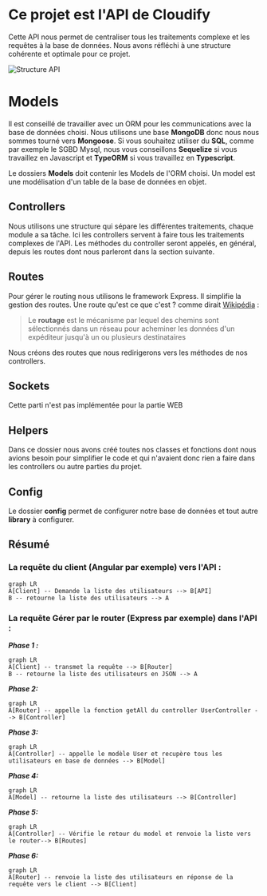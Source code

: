 # Ce projet est l'API de Cloudify

Cette API nous permet de centraliser tous les traitements complexe et les requêtes à la base de données. Nous avons réfléchi à une structure cohérente et optimale pour ce projet.

![Structure API](https://zupimages.net/up/19/32/r86v.png)


# Models

Il est conseillé de travailler avec un ORM pour les communications avec la base de données choisi. Nous utilisons une base **MongoDB** donc nous nous sommes tourné vers **Mongoose**. Si vous souhaitez utiliser du **SQL**, comme par exemple le SGBD Mysql, nous vous conseillons **Sequelize** si vous travaillez en Javascript et **TypeORM** si vous travaillez en **Typescript**.

Le dossiers **Models** doit contenir les Models de l'ORM choisi. Un model est une modélisation d'un table de la base de données en objet.

## Controllers

Nous utilisons une structure qui sépare les différentes traitements, chaque module a sa tâche. Ici les controllers servent à faire tous les traitements complexes de l'API. Les méthodes du controller seront appelés, en général, depuis les routes dont nous parleront dans la section suivante.

## Routes

Pour gérer le routing nous utilisons le framework Express. Il simplifie la gestion des routes. 
Une route qu'est ce que c'est ? comme dirait [Wikipédia](https://fr.wikipedia.org/wiki/Routage) : 

> Le **routage** est le mécanisme par lequel des chemins sont
> sélectionnés dans un réseau pour acheminer les données d'un expéditeur
> jusqu'à un ou plusieurs destinataires

Nous créons des routes que nous redirigerons vers les méthodes de nos controllers.

## Sockets

Cette parti n'est pas implémentée pour la partie WEB

## Helpers

Dans ce dossier nous avons créé toutes nos classes et fonctions dont nous avions besoin pour simplifier le code et qui n'avaient donc rien a faire dans les controllers ou autre parties du projet.

## Config

Le dossier **config** permet de configurer notre base de données et tout autre **library** à configurer.




## Résumé

### La requête du client (Angular par exemple) vers l'API : 
```mermaid
graph LR
A[Client] -- Demande la liste des utilisateurs --> B[API]
B -- retourne la liste des utilisateurs --> A
```
### La requête Gérer par le router (Express par exemple) dans l'API : 

***Phase 1 :***
```mermaid
graph LR
A[Client] -- transmet la requête --> B[Router]
B -- retourne la liste des utilisateurs en JSON --> A
```
***Phase 2:***
```mermaid
graph LR
A[Router] -- appelle la fonction getAll du controller UserController --> B[Controller]
```

***Phase 3:***
```mermaid
graph LR
A[Controller] -- appelle le modèle User et recupère tous les utilisateurs en base de données --> B[Model]
```

***Phase 4:***
```mermaid
graph LR
A[Model] -- retourne la liste des utilisateurs --> B[Controller]
```

***Phase 5:***
```mermaid
graph LR
A[Controller] -- Vérifie le retour du model et renvoie la liste vers le router--> B[Routes]
```

***Phase 6:***
```mermaid
graph LR
A[Router] -- renvoie la liste des utilisateurs en réponse de la requête vers le client --> B[Client]
```
